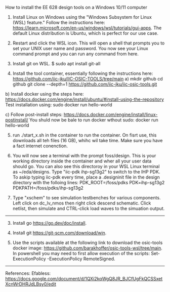 
How to install the EE 628 design tools on a Windows 10/11 computer

1) Install Linux on Windows using the "Windows Subsystem for Linux (WSL) feature." Follow the instructions here:
https://learn.microsoft.com/en-us/windows/wsl/tutorials/gui-apps. The default Linux distribution is Ubuntu, which is perfect for our use case.

2) Restart and click the WSL icon. This will open a shell that prompts you to set your UNIX user name and password. You now see your Linux command prompt and you can run any command from here.

3) Install git on WSL. $ sudo apt install git-all

4) Install the tool container, essentially following the instructions here: https://github.com/iic-jku/IIC-OSIC-TOOLS/tree/main
a) mkdir github
cd github
git clone --depth=1 https://github.com/iic-jku/iic-osic-tools.git

b) Install docker using the steps here: https://docs.docker.com/engine/install/ubuntu/#install-using-the-repository
Test installation using: sudo docker run hello-world

c) Follow post-install steps: https://docs.docker.com/engine/install/linux-postinstall/
You shuld now be bale to run docker wthout sudo: docker run hello-world

5) run ./start_x.sh in the container to run the container. On fisrt use, this downloads all teh files (16 GB), whihc wil take time. Make sure you have a fact internet conenction.

6) You will now see a terminal with the prompt foss/design. This is your working directory inside the comtainer and wher all your user data should go. You can also see this directoroy in your WSL Linux terminal as ~/eda/designs. Type "iic-pdk ihp-sg13g2" to switch to the IHP PDK. To askip typing iic-pdk every time, place a .designinit file in the design directory with the folloing lines:
PDK_ROOT=/foss/pdks
PDK=ihp-sg13g2
PDKPATH=/foss/pdks/ihp-sg13g2

8) Type "xschem" to see simulation testbenches for various components. Left click on dc_lv_nmos then right click descend schematic. Click netlist, then simulate and CTRL-click load waves to the simuation output.









----------------------------
3) Install go https://go.dev/doc/install.

4) Install git https://git-scm.com/download/win.

5) Use the scripts available at the following link to download the osic-tools docker image: https://github.com/barakhoffer/osic-tools-wsl/tree/main. In powershell you may need to first allow execution of the scripts: Set-ExecutionPolicy -ExecutionPolicy RemoteSigned.
-----------------------------




References:
Efabless: https://docs.google.com/document/d/1QXi2kqWgQ8JR_BJCfUgFkQCSSxetXcnWrDHRJdLBsy0/edit
